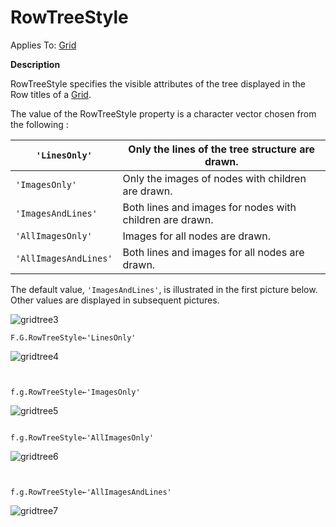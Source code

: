 




<h1 class="heading"><span class="name">RowTreeStyle</span></h1>

Applies To: [Grid](./grid.md)


**Description**


RowTreeStyle specifies the visible attributes of the tree displayed in the Row titles of a [Grid](./grid.md).


The value of the RowTreeStyle property is a character vector chosen from the following :


| `'LinesOnly'` | Only the lines of the tree structure are drawn. |
| --- | ---  |
| `'ImagesOnly'` | Only the images of nodes with children are drawn. |
| `'ImagesAndLines'` | Both lines and images for nodes with children are drawn. |
| `'AllImagesOnly'` | Images for all nodes are drawn. |
| `'AllImagesAndLines'` | Both lines and images for all nodes are drawn. |




The default value, `'ImagesAndLines'`, is illustrated in the first picture below. Other values are displayed in subsequent pictures.


![gridtree3](../img/gridtree3.gif)


```apl
F.G.RowTreeStyle←'LinesOnly'
```


![gridtree4](../img/gridtree4.gif)


```apl
      

f.g.RowTreeStyle←'ImagesOnly'

```


![gridtree5](../img/gridtree5.gif)


```apl

f.g.RowTreeStyle←'AllImagesOnly'

```


![gridtree6](../img/gridtree6.gif)


```apl
      

f.g.RowTreeStyle←'AllImagesAndLines'

```


![gridtree7](../img/gridtree7.gif)



